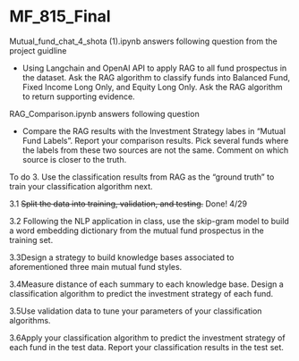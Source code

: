 # MF_815_Final

Mutual_fund_chat_4_shota (1).ipynb answers following question from the project guidline
- Using Langchain and OpenAI API to apply RAG to all fund prospectus in the
dataset. Ask the RAG algorithm to classify funds into Balanced Fund, Fixed
Income Long Only, and Equity Long Only. Ask the RAG algorithm to return
supporting evidence.

RAG_Comparison.ipynb answers following question
- Compare the RAG results with the Investment Strategy
labes in “Mutual Fund Labels”. Report your comparison results. Pick several
funds where the labels from these two sources are not the same. Comment on
which source is closer to the truth.

To do
3. Use the classification results from RAG as the “ground truth” to train your
classification algorithm next.

  3.1 ~~Split the data into training, validation, and testing.~~ Done! 4/29 
  
  3.2 Following the NLP application in class, use the skip-gram model to build a
  word embedding dictionary from the mutual fund prospectus in the training
  set.
  
  3.3Design a strategy to build knowledge bases associated to aforementioned
  three main mutual fund styles.
  
  3.4Measure distance of each summary to each knowledge base. Design a
  classification algorithm to predict the investment strategy of each fund.
  
  3.5Use validation data to tune your parameters of your classification
  algorithms.
  
  3.6Apply your classification algorithm to predict the investment strategy of each
  fund in the test data. Report your classification results in the test set.
